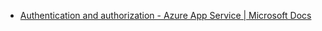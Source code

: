 - [Authentication and authorization - Azure App Service | Microsoft Docs](https://docs.microsoft.com/en-us/azure/app-service/overview-authentication-authorization)
